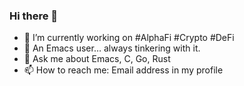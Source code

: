 ### Hi there 👋

<!--
- 👯 I’m looking to collaborate on ...
- 🤔 I’m looking for help with ...
- 😄 Pronouns: ...
- ⚡ Fun fact: ...
-->

- 🔭 I’m currently working on #AlphaFi #Crypto #DeFi
- 🌱 An Emacs user… always tinkering with it.
- 💬 Ask me about Emacs, C, Go, Rust
- 📫 How to reach me: Email address in my profile
